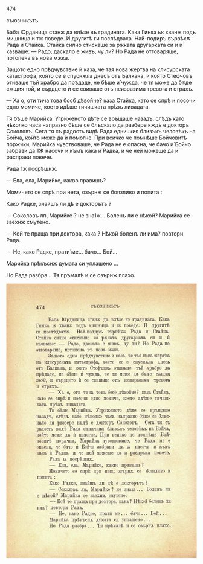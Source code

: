 ﻿474

съюзникътъ

Баба Юрданица станж да влѣзе въ градината. Кака Гинка ьк хванж подъ мишница и тж поведе. И другитѣ ги послѣдваха. Най-подиръ вървѣхѫ Рада и Стайка. Стайка силно стискаше за ржката другарката си и и́ казваше: — Радо, даскало е живъ, чу ли? Но Рада не отговаряше, потопена въ нова мжка.

Защото едно прѣдчувствие ѝ каза, че тая нова жертва на клисурската катастрофа, която се е спуснжла днесъ отъ Балкана, и която Стефчовъ отиваше тъй храбро да прѣдаде, не бѣше и́ чужда, че тя може да бѫде сжщия той, и сърдцето ѝ се свиваше отъ неизразима тревога и страхъ.

— Ха о, оти тича това босб дѣвойче? каза Стайка, като се спрѣ и посочи едно момиче, което идѣше тичишката прѣзъ ливадата.

Тя бѣше Марийка. Угриженото дѣте се връщаше назадъ, слѣдъ като нѣколко часа напразно бѣше се блъскало да разбере кждѣ е докторъ Соколовъ. Сега тя съ радость видѣ Рада едничкия близъкъ человѣкъ на Бойча, който може да ѝ помогне. При всичко че помнѣше Бойчовитѣ поржчки, Марийка чувствоваше, че Рада не е опасна, че бачо и́ Бойчо забрави да 1Ж насочи и къмъ кака и́ Радка, и че ней можеше да и́ расправи повече.

Рада 1ж посрѣщнж.

— Ела, ела, Марийке, какво правишъ?

Момичето се спрѣ при нета, озърнж се боязливо и попита :

Како Радке, знайшъ ли дѣ е докторътъ ?

— Соколовъ лп, Марийке ? не зна1ж... Боленъ ли е нѣкой? Марийка се заехнж смутено.

— Кой те праща при доктора, кака ? Нѣкой боленъ ли има? повтори Рада.

— Не, како Радке, прати́ ме... бачо... Бой...

Марийка прѣкъснж думата си уплашено ...

Но Рада разбра... Тя прѣмалѣ и се озърнж плахо.

![original](images/527.jpg)

